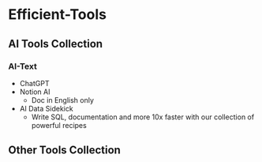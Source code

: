 # Efficient-Tools

## AI Tools Collection

### AI-Text

+ ChatGPT
+ Notion AI
  + Doc in English only
+ AI Data Sidekick
  + Write SQL, documentation and more 10x faster with our collection of powerful recipes

## Other Tools Collection
